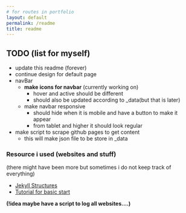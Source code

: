 ```yaml
---
# for routes in portfolio
layout: default
permalink: /readme
title: readme
---
```

## TODO (list for myself)
- update this readme (forever)
- continue design for default page
- navBar
  - __make icons for navbar__ (currently working on)
    - hover and active should be different
    - should also be updated according to _data(but that is later)
  - make navbar responsive
    - should hide when it is mobile and have a button to make it appear
    - from tablet and higher it should look regular
- make script to scrape github pages to get content
  - this will make json file to be store in _data

### Resource i used (websites and stuff)
(there might have been more but sometimes i do not keep track of everything)
- [Jekyll Structures](https://jekyllrb.com/docs/structure/)
- [Tutorial for basic start](http://jmcglone.com/guides/github-pages/)

__(!idea maybe have a script to log all websites....)__
